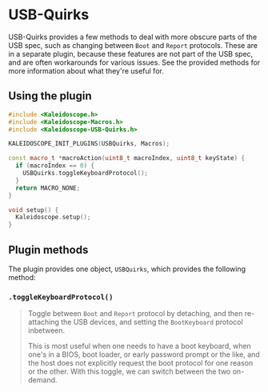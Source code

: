 # USB-Quirks

USB-Quirks provides a few methods to deal with more obscure parts of the USB spec, such as changing between `Boot` and `Report` protocols. These are in a separate plugin, because these features are not part of the USB spec, and are often workarounds for various issues. See the provided methods for more information about what they're useful for.

## Using the plugin

```c++
#include <Kaleidoscope.h>
#include <Kaleidoscope-Macros.h>
#include <Kaleidoscope-USB-Quirks.h>

KALEIDOSCOPE_INIT_PLUGINS(USBQuirks, Macros);

const macro_t *macroAction(uint8_t macroIndex, uint8_t keyState) {
  if (macroIndex == 0) {
    USBQuirks.toggleKeyboardProtocol();
  }
  return MACRO_NONE;
}

void setup() {
  Kaleidoscope.setup();
}
```

## Plugin methods

The plugin provides one object, `USBQuirks`, which provides the following method:

### `.toggleKeyboardProtocol()`

> Toggle between `Boot` and `Report` protocol by detaching, and then
> re-attaching the USB devices, and setting the `BootKeyboard` protocol
> inbetween.
>
> This is most useful when one needs to have a boot keyboard, when one's in a
> BIOS, boot loader, or early password prompt or the like, and the host does not
> explicitly request the boot protocol for one reason or the other. With this
> toggle, we can switch between the two on-demand.
